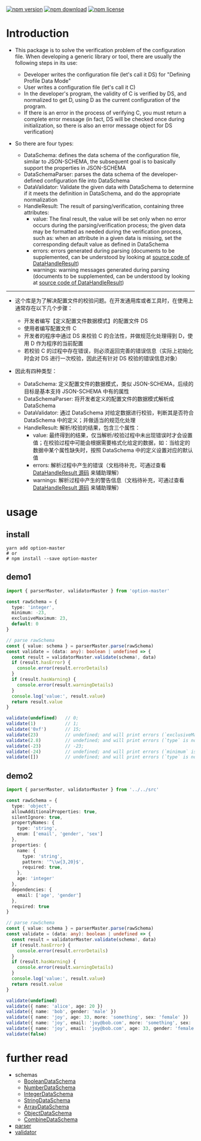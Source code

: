 [![npm version](https://img.shields.io/npm/v/option-master.svg)](https://www.npmjs.com/package/option-master)
[![npm download](https://img.shields.io/npm/dm/option-master.svg)](https://www.npmjs.com/package/option-master)
[![npm license](https://img.shields.io/npm/l/option-master.svg)](https://www.npmjs.com/package/option-master)


# Introduction
* This package is to solve the verification problem of the configuration file. When developing a generic library or tool, there are usually the following steps in its use:
  - Developer writes the configuration file (let's call it DS) for "Defining Profile Data Mode"
  - User writes a configuration file (let's call it C)
  - In the developer's program, the validity of C is verified by DS, and normalized to get D, using D as the current configuration of the program.
  - If there is an error in the process of verifying C, you must return a complete error message (in fact, DS will be checked once during initialization, so there is also an error message object for DS verification)

* So there are four types:
  - DataSchema: defines the data schema of the configuration file, similar to JSON-SCHEMA, the subsequent goal is to basically support the properties in JSON-SCHEMA
  - DataSchemaParser: parses the data schema of the developer-defined configuration file into DataSchema
  - DataValidator: Validate the given data with DataSchema to determine if it meets the definition in DataSchema, and do the appropriate normalization
  - HandleResult: The result of parsing/verification, containing three attributes:
    - value: The final result, the value will be set only when no error occurs during the parsing/verification process; the given data may be formatted as needed during the verification process, such as: when an attribute in a given data is missing, set the corresponding default value as defined in DataSchema
    - errors: errors generated during parsing (documents to be supplemented, can be understood by looking at [source code of DataHandleResult][DataHandleResult])
    - warnings: warning messages generated during parsing (documents to be supplemented, can be understood by looking at [source code of DataHandleResult][DataHandleResult])

---

* 这个库是为了解决配置文件的校验问题。在开发通用库或者工具时，在使用上通常存在以下几个步骤：
  - 开发者编写【定义配置文件数据模式】的配置文件 DS
  - 使用者编写配置文件 C
  - 开发者的程序中通过 DS 来校验 C 的合法性，并做规范化处理得到 D，使用 D 作为程序的当前配置
  - 若校验 C 的过程中存在错误，则必须返回完善的错误信息（实际上初始化时会对 DS 进行一次校验，因此还有针对 DS 校验的错误信息对象）

* 因此有四种类型：
  - DataSchema: 定义配置文件的数据模式，类似 JSON-SCHEMA，后续的目标是基本支持 JSON-SCHEMA 中有的属性
  - DataSchemaParser: 将开发者定义的配置文件的数据模式解析成 DataSchema
  - DataValidator: 通过 DataSchema 对给定数据进行校验，判断其是否符合 DataSchema 中的定义；并做适当的规范化处理
  - HandleResult: 解析/校验的结果，包含三个属性：
    - value: 最终得到的结果，仅当解析/校验过程中未出现错误时才会设置值；在校验过程中可能会根据需要格式化给定的数据，如：当给定的数据中某个属性缺失时，按照 DataSchema 中的定义设置对应的默认值
    - errors: 解析过程中产生的错误（文档待补充，可通过查看 [DataHandleResult 源码][DataHandleResult] 来辅助理解）
    - warnings: 解析过程中产生的警告信息（文档待补充，可通过查看 [DataHandleResult 源码][DataHandleResult] 来辅助理解）

# usage

## install
  ```shell
  yarn add option-master
  # or
  # npm install --save option-master
  ```

## demo1
  ```typescript
  import { parserMaster, validatorMaster } from 'option-master'

  const rawSchema = {
    type: 'integer',
    minimum: -23,
    exclusiveMaximum: 23,
    default: 0
  }

  // parse rawSchema
  const { value: schema } = parserMaster.parse(rawSchema)
  const validate = (data: any): boolean | undefined => {
    const result = validatorMaster.validate(schema!, data)
    if (result.hasError) {
      console.error(result.errorDetails)
    }
    if (result.hasWarning) {
      console.error(result.warningDetails)
    }
    console.log('value:', result.value)
    return result.value
  }

  validate(undefined)   // 0;
  validate(1)           // 1;
  validate('0xf')       // 15;
  validate(23)          // undefined; and will print errors (`exclusiveMaximum` is not satisfied)
  validate(2.8)         // undefined; and will print errors (`type` is not satisfied)
  validate(-23)         // -23;
  validate(-24)         // undefined; and will print errors (`minimum` is not satisfied)
  validate([])          // undefined; and will print errors (`type` is not satisfied)
  ```

## demo2
```typescript
import { parserMaster, validatorMaster } from '../../src'

const rawSchema = {
  type: 'object',
  allowAdditionalProperties: true,
  silentIgnore: true,
  propertyNames: {
    type: 'string',
    enum: ['email', 'gender', 'sex']
  },
  properties: {
    name: {
      type: 'string',
      pattern: '^\\w{3,20}$',
      required: true,
    },
    age: 'integer'
  },
  dependencies: {
    email: ['age', 'gender']
  },
  required: true
}

// parse rawSchema
const { value: schema } = parserMaster.parse(rawSchema)
const validate = (data: any): boolean | undefined => {
  const result = validatorMaster.validate(schema!, data)
  if (result.hasError) {
    console.error(result.errorDetails)
  }
  if (result.hasWarning) {
    console.error(result.warningDetails)
  }
  console.log('value:', result.value)
  return result.value
}

validate(undefined)                                                               // undefined; and will print errors (`required` is not satisfied)
validate({ name: 'alice', age: 20 })                                              // { name: 'alice', age: 20 };
validate({ name: 'bob', gender: 'male' })                                         // { name: 'bob', gender: 'male' }
validate({ name: 'joy', age: 33, more: 'something', sex: 'female' })              // { name: 'joy', age: 33, sex: 'female' }
validate({ name: 'joy', email: 'joy@bob.com', more: 'something', sex: 'female' }) // undefined; and will print errors (`dependencies#email` is not satisfied)
validate({ name: 'joy', email: 'joy@bob.com', age: 33, gender: 'female' })        // { name: 'joy', email: 'joy@bob.com', age: 33, gender: 'female' }
validate(false)                                                                   // undefined; and will print errors (`type` is not satisfied)
```

# further read
* schemas
  - [BooleanDataSchema][]
  - [NumberDataSchema][]
  - [IntegerDataSchema][]
  - [StringDataSchema][]
  - [ArrayDataSchema][]
  - [ObjectDataSchema][]
  - [CombineDataSchema][]
* [parser][DataSchemaParser]
* [validator][DataValidator]


<!-- schemas -->
[BooleanDataSchema]: https://github.com/lemon-clown/option-master/blob/master/doc/schemas/boolean.md
[NumberDataSchema]: https://github.com/lemon-clown/option-master/blob/master/doc/schemas/number.md
[IntegerDataSchema]: https://github.com/lemon-clown/option-master/blob/master/doc/schemas/integer.md
[StringDataSchema]: https://github.com/lemon-clown/option-master/blob/master/doc/schemas/string.md
[ArrayDataSchema]: https://github.com/lemon-clown/option-master/blob/master/doc/schemas/array.md
[ObjectDataSchema]: https://github.com/lemon-clown/option-master/blob/master/doc/schemas/object.md
[CombineDataSchema]: https://github.com/lemon-clown/option-master/blob/master/doc/schemas/combine.md

[DataHandleResult]: https://github.com/lemon-clown/option-master/blob/master/src/_util/handle-result.ts
[DataSchemaParser]: https://github.com/lemon-clown/option-master/blob/master/doc/parser.md
[DataValidator]: https://github.com/lemon-clown/option-master/blob/master/doc/validator.md

